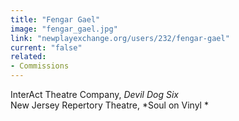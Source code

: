 ```yaml
---
title: "Fengar Gael"
image: "fengar_gael.jpg"
link: "newplayexchange.org/users/232/fengar-gael"
current: "false"
related:
- Commissions
---
```


InterAct Theatre Company, *Devil Dog Six*\
New Jersey Repertory Theatre, *Soul on Vinyl *

